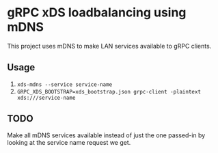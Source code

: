 # gRPC xDS loadbalancing using mDNS

This project uses mDNS to make LAN services available to gRPC clients.

## Usage

1. `xds-mdns --service service-name`
2. `GRPC_XDS_BOOTSTRAP=xds_bootstrap.json grpc-client -plaintext xds:///service-name`

## TODO

Make all mDNS services available instead of just the one passed-in by looking at the service name request we get.
